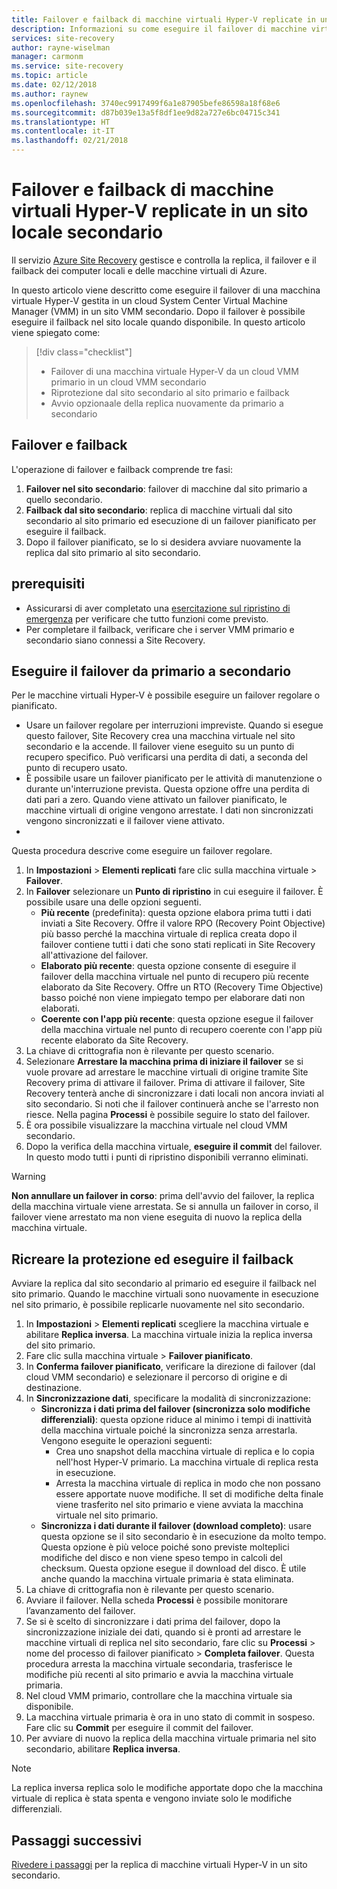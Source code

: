 ```yaml
---
title: Failover e failback di macchine virtuali Hyper-V replicate in un data center secondario con Site Recovery | Microsoft Docs
description: Informazioni su come eseguire il failover di macchine virtuali Hyper-V in un sito locale secondario e il failback nel sito primario con Azure Site Recovery
services: site-recovery
author: rayne-wiselman
manager: carmonm
ms.service: site-recovery
ms.topic: article
ms.date: 02/12/2018
ms.author: raynew
ms.openlocfilehash: 3740ec9917499f6a1e87905befe86598a18f68e6
ms.sourcegitcommit: d87b039e13a5f8df1ee9d82a727e6bc04715c341
ms.translationtype: HT
ms.contentlocale: it-IT
ms.lasthandoff: 02/21/2018
---
```

# <a name="fail-over-and-fail-back-hyper-v-vms-replicated-to-your-secondary-on-premises-site"></a>Failover e failback di macchine virtuali Hyper-V replicate in un sito locale secondario

Il servizio [Azure Site Recovery](site-recovery-overview.md) gestisce e controlla la replica, il failover e il failback dei computer locali e delle macchine virtuali di Azure.

In questo articolo viene descritto come eseguire il failover di una macchina virtuale Hyper-V gestita in un cloud System Center Virtual Machine Manager (VMM) in un sito VMM secondario. Dopo il failover è possibile eseguire il failback nel sito locale quando disponibile. In questo articolo viene spiegato come:

> [!div class="checklist"]
> * Failover di una macchina virtuale Hyper-V da un cloud VMM primario in un cloud VMM secondario
> * Riprotezione dal sito secondario al sito primario e failback
> * Avvio opzionaale della replica nuovamente da primario a secondario

## <a name="failover-and-failback"></a>Failover e failback

L'operazione di failover e failback comprende tre fasi:

1. **Failover nel sito secondario**: failover di macchine dal sito primario a quello secondario.
2. **Failback dal sito secondario**: replica di macchine virtuali dal sito secondario al sito primario ed esecuzione di un failover pianificato per eseguire il failback.
3. Dopo il failover pianificato, se lo si desidera avviare nuovamente la replica dal sito primario al sito secondario.


## <a name="prerequisites"></a>prerequisiti

- Assicurarsi di aver completato una [esercitazione sul ripristino di emergenza](hyper-v-vmm-test-failover.md) per verificare che tutto funzioni come previsto.
- Per completare il failback, verificare che i server VMM primario e secondario siano connessi a Site Recovery.



## <a name="run-a-failover-from-primary-to-secondary"></a>Eseguire il failover da primario a secondario

Per le macchine virtuali Hyper-V è possibile eseguire un failover regolare o pianificato.

- Usare un failover regolare per interruzioni impreviste. Quando si esegue questo failover, Site Recovery crea una macchina virtuale nel sito secondario e la accende. Il failover viene eseguito su un punto di recupero specifico. Può verificarsi una perdita di dati, a seconda del punto di recupero usato.
- È possibile usare un failover pianificato per le attività di manutenzione o durante un'interruzione prevista. Questa opzione offre una perdita di dati pari a zero. Quando viene attivato un failover pianificato, le macchine virtuali di origine vengono arrestate. I dati non sincronizzati vengono sincronizzati e il failover viene attivato. 
- 
Questa procedura descrive come eseguire un failover regolare.


1. In **Impostazioni** > **Elementi replicati** fare clic sulla macchina virtuale > **Failover**.
2. In **Failover** selezionare un **Punto di ripristino** in cui eseguire il failover. È possibile usare una delle opzioni seguenti.
    - **Più recente** (predefinita): questa opzione elabora prima tutti i dati inviati a Site Recovery. Offre il valore RPO (Recovery Point Objective) più basso perché la macchina virtuale di replica creata dopo il failover contiene tutti i dati che sono stati replicati in Site Recovery all'attivazione del failover.
    - **Elaborato più recente**: questa opzione consente di eseguire il failover della macchina virtuale nel punto di recupero più recente elaborato da Site Recovery. Offre un RTO (Recovery Time Objective) basso poiché non viene impiegato tempo per elaborare dati non elaborati.
    - **Coerente con l'app più recente**: questa opzione esegue il failover della macchina virtuale nel punto di recupero coerente con l'app più recente elaborato da Site Recovery. 
3. La chiave di crittografia non è rilevante per questo scenario.
4. Selezionare **Arrestare la macchina prima di iniziare il failover** se si vuole provare ad arrestare le macchine virtuali di origine tramite Site Recovery prima di attivare il failover. Prima di attivare il failover, Site Recovery tenterà anche di sincronizzare i dati locali non ancora inviati al sito secondario. Si noti che il failover continuerà anche se l'arresto non riesce. Nella pagina **Processi** è possibile seguire lo stato del failover.
5. È ora possibile visualizzare la macchina virtuale nel cloud VMM secondario.
6. Dopo la verifica della macchina virtuale, **eseguire il commit** del failover. In questo modo tutti i punti di ripristino disponibili verranno eliminati.

> [!WARNING]
> **Non annullare un failover in corso**: prima dell'avvio del failover, la replica della macchina virtuale viene arrestata. Se si annulla un failover in corso, il failover viene arrestato ma non viene eseguita di nuovo la replica della macchina virtuale.  


## <a name="reprotect-and-fail-back"></a>Ricreare la protezione ed eseguire il failback

Avviare la replica dal sito secondario al primario ed eseguire il failback nel sito primario. Quando le macchine virtuali sono nuovamente in esecuzione nel sito primario, è possibile replicarle nuovamente nel sito secondario.  

1. In **Impostazioni** > **Elementi replicati** scegliere la macchina virtuale e abilitare **Replica inversa**. La macchina virtuale inizia la replica inversa del sito primario.
2. Fare clic sulla macchina virtuale > **Failover pianificato**.
3. In **Conferma failover pianificato**, verificare la direzione di failover (dal cloud VMM secondario) e selezionare il percorso di origine e di destinazione. 
4. In **Sincronizzazione dati**, specificare la modalità di sincronizzazione:
    - **Sincronizza i dati prima del failover (sincronizza solo modifiche differenziali)**: questa opzione riduce al minimo i tempi di inattività della macchina virtuale poiché la sincronizza senza arrestarla. Vengono eseguite le operazioni seguenti:
        - Crea uno snapshot della macchina virtuale di replica e lo copia nell'host Hyper-V primario. La macchina virtuale di replica resta in esecuzione.
        - Arresta la macchina virtuale di replica in modo che non possano essere apportate nuove modifiche. Il set di modifiche delta finale viene trasferito nel sito primario e viene avviata la macchina virtuale nel sito primario.
    - **Sincronizza i dati durante il failover (download completo)**: usare questa opzione se il sito secondario è in esecuzione da molto tempo. Questa opzione è più veloce poiché sono previste molteplici modifiche del disco e non viene speso tempo in calcoli del checksum. Questa opzione esegue il download del disco. È utile anche quando la macchina virtuale primaria è stata eliminata.
5. La chiave di crittografia non è rilevante per questo scenario.
6. Avviare il failover. Nella scheda **Processi** è possibile monitorare l’avanzamento del failover.
7. Se si è scelto di sincronizzare i dati prima del failover, dopo la sincronizzazione iniziale dei dati, quando si è pronti ad arrestare le macchine virtuali di replica nel sito secondario, fare clic su **Processi** > nome del processo di failover pianificato > **Completa failover**. Questa procedura arresta la macchina virtuale secondaria, trasferisce le modifiche più recenti al sito primario e avvia la macchina virtuale primaria.
8. Nel cloud VMM primario, controllare che la macchina virtuale sia disponibile.
9. La macchina virtuale primaria è ora in uno stato di commit in sospeso. Fare clic su **Commit** per eseguire il commit del failover.
10. Per avviare di nuovo la replica della macchina virtuale primaria nel sito secondario, abilitare **Replica inversa**.


> [!NOTE]
> La replica inversa replica solo le modifiche apportate dopo che la macchina virtuale di replica è stata spenta e vengono inviate solo le modifiche differenziali.

## <a name="next-steps"></a>Passaggi successivi
[Rivedere i passaggi](hyper-v-vmm-disaster-recovery.md) per la replica di macchine virtuali Hyper-V in un sito secondario.
